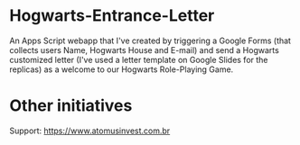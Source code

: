 # Hogwarts-Entrance-Letter

An Apps Script webapp that I've created by triggering a Google Forms (that collects users Name, Hogwarts House and E-mail) and send a Hogwarts customized letter (I've used a letter template on Google Slides for the replicas) as a welcome to our Hogwarts Role-Playing Game.

# Other initiatives

Support: https://www.atomusinvest.com.br
